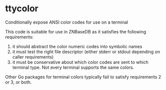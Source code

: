 # ttycolor
Conditionally expose ANSI color codes for use on a terminal

This code is suitable for use in ZNBaseDB as it satisfies the following requirements:

1. it should abstract the color numeric codes into symbolic names
2. it must test the right file descriptor (either stderr or stdout depending on caller requirements)
3. it must be conservative about which color codes are sent to which terminal type. Not every terminal supports the same colors.

Other Go packages for terminal colors typically fail to satisfy requirements 2 or 3, or both.
